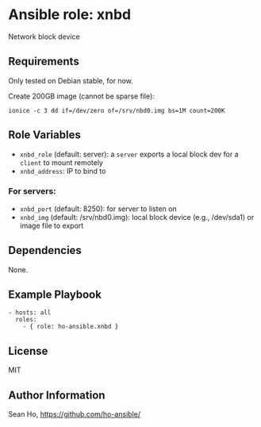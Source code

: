 # Ansible role: xnbd
Network block device

## Requirements
Only tested on Debian stable, for now.

Create 200GB image (cannot be sparse file):
```
ionice -c 3 dd if=/dev/zero of=/srv/nbd0.img bs=1M count=200K
```

## Role Variables
+ `xnbd_role` (default: server): a `server` exports a local block dev
  for a `client` to mount remotely
+ `xnbd_address`: IP to bind to

### For servers:
+ `xnbd_port` (default: 8250): for server to listen on
+ `xnbd_img` (default: /srv/nbd0.img): local block device 
  (e.g., /dev/sda1) or image file to export

## Dependencies
None.

## Example Playbook

```
- hosts: all
  roles:
    - { role: ho-ansible.xnbd }
```

## License
MIT

## Author Information
Sean Ho, https://github.com/ho-ansible/
